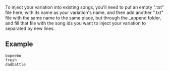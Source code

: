 To inject your variation into existing songs, you'll need to put an empty ".txt" file here, with its name as your variation's name, and then add another ".txt" file with the same name to the same place, but through the _append folder, and fill that file with the song ids you want to inject your variation to separated by new lines.

## Example

```
bopeebo
fresh
dadbattle
```
